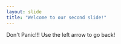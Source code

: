 ```yaml
---
layout: slide
title: "Welcome to our second slide!"
---
```

Don't Panic!!!
Use the left arrow to go back!
